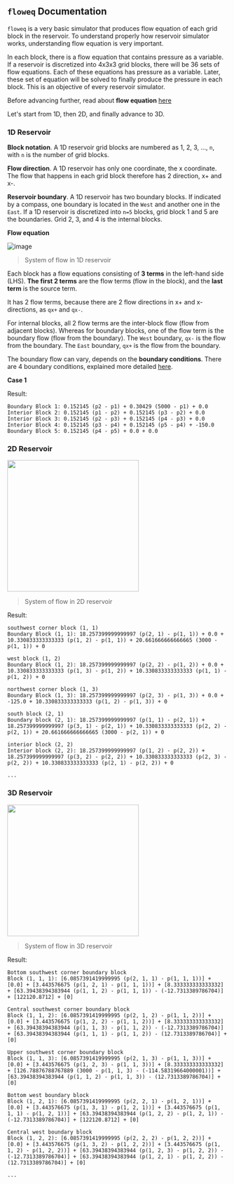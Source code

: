 ## `floweq` Documentation

`floweq` is a very basic simulator that produces flow equation of each grid block in the reservoir. To understand properly how reservoir simulator works, understanding flow equation is very important. 

In each block, there is a flow equation that contains pressure as a variable. If a reservoir is discretized into 4x3x3 grid blocks, there will be 36 sets of flow equations. Each of these equations has pressure as a variable. Later, these set of equation will be solved to finally produce the pressure in each block. This is an objective of every reservoir simulator.

Before advancing further, read about **flow equation** [here](https://github.com/yohanesnuwara/pyresim/wiki/Flow-Equations) 

Let's start from 1D, then 2D, and finally advance to 3D. 

### 1D Reservoir

**Block notation**. A 1D reservoir grid blocks are numbered as 1, 2, 3, ..., `n`, with `n` is the number of grid blocks.

**Flow direction**. A 1D reservoir has only one coordinate, the x coordinate. The flow that happens in each grid block therefore has 2 direction, x+ and x-. 

**Reservoir boundary**. A 1D reservoir has two boundary blocks. If indicated by a compass, one boundary is located in the `West` and another one in the `East`. If a 1D reservoir is discretized into `n=5` blocks, grid block 1 and 5 are the boundaries. Grid 2, 3, and 4 is the internal blocks. 

**Flow equation**

![image](https://user-images.githubusercontent.com/51282928/88473162-e2eb0400-cf44-11ea-998d-19935257562f.png)
> System of flow in 1D reservoir

Each block has a flow equations consisting of **3 terms** in the left-hand side (LHS). **The first 2 terms** are the flow terms (flow in the block), and the **last term** is the source term. 

It has 2 flow terms, because there are 2 flow directions in x+ and x- directions, as `qx+` and `qx-`. 

For internal blocks, all 2 flow terms are the inter-block flow (flow from adjacent blocks). Whereas for boundary blocks, one of the flow term is the boundary flow (flow from the boundary). The `West` boundary, `qx-` is the flow from the boundary. The `East` boundary, `qx+` is the flow from the boundary. 

The boundary flow can vary, depends on the **boundary conditions**. There are 4 boundary conditions, explained more detailed [here](https://github.com/yohanesnuwara/pyresim/wiki/Boundary-Conditions).

**Case 1**

Result:

```
Boundary Block 1: 0.152145 (p2 - p1) + 0.30429 (5000 - p1) + 0.0
Interior Block 2: 0.152145 (p1 - p2) + 0.152145 (p3 - p2) + 0.0
Interior Block 3: 0.152145 (p2 - p3) + 0.152145 (p4 - p3) + 0.0
Interior Block 4: 0.152145 (p3 - p4) + 0.152145 (p5 - p4) + -150.0
Boundary Block 5: 0.152145 (p4 - p5) + 0.0 + 0.0
```

### 2D Reservoir

<div>
<img src="https://user-images.githubusercontent.com/51282928/88476740-0f167d00-cf65-11ea-9681-535449fd70fa.png" width="300"/>
</div>

> System of flow in 2D reservoir

Result:

```
southwest corner block (1, 1)
Boundary Block (1, 1): 18.257399999999997 (p(2, 1) - p(1, 1)) + 0.0 + 10.330833333333333 (p(1, 2) - p(1, 1)) + 20.661666666666665 (3000 - p(1, 1)) + 0 

west block (1, 2)
Boundary Block (1, 2): 18.257399999999997 (p(2, 2) - p(1, 2)) + 0.0 + 10.330833333333333 (p(1, 3) - p(1, 2)) + 10.330833333333333 (p(1, 1) - p(1, 2)) + 0 

northwest corner block (1, 3)
Boundary Block (1, 3): 18.257399999999997 (p(2, 3) - p(1, 3)) + 0.0 + -125.0 + 10.330833333333333 (p(1, 2) - p(1, 3)) + 0 

south block (2, 1)
Boundary block (2, 1): 18.257399999999997 (p(1, 1) - p(2, 1)) + 18.257399999999997 (p(3, 1) - p(2, 1)) + 10.330833333333333 (p(2, 2) - p(2, 1)) + 20.661666666666665 (3000 - p(2, 1)) + 0 

interior block (2, 2)
Interior block (2, 2): 18.257399999999997 (p(1, 2) - p(2, 2)) + 18.257399999999997 (p(3, 2) - p(2, 2)) + 10.330833333333333 (p(2, 3) - p(2, 2)) + 10.330833333333333 (p(2, 1) - p(2, 2)) + 0 

...
```

### 3D Reservoir

<div>
<img src="https://user-images.githubusercontent.com/51282928/88476192-c0ff7a80-cf60-11ea-8492-54fccd1aebc7.png" width="300"/>
</div>

> System of flow in 3D reservoir

Result:

```
Bottom southwest corner boundary block
Block (1, 1, 1): [6.0857391419999995 (p(2, 1, 1) - p(1, 1, 1))] + [0.0] + [3.443576675 (p(1, 2, 1) - p(1, 1, 1))] + [8.333333333333332] + [63.39438394383944 (p(1, 1, 2) - p(1, 1, 1)) - (-12.7313389786704)] + [122120.8712] + [0] 

Central southwest corner boundary block
Block (1, 1, 2): [6.0857391419999995 (p(2, 1, 2) - p(1, 1, 2))] + [0.0] + [3.443576675 (p(1, 2, 2) - p(1, 1, 2))] + [8.333333333333332] + [63.39438394383944 (p(1, 1, 3) - p(1, 1, 2)) - (-12.7313389786704)] + [63.39438394383944 (p(1, 1, 1) - p(1, 1, 2)) - (12.7313389786704)] + [0] 

Upper southwest corner boundary block
Block (1, 1, 3): [6.0857391419999995 (p(2, 1, 3) - p(1, 1, 3))] + [0.0] + [3.443576675 (p(1, 2, 3) - p(1, 1, 3))] + [8.333333333333332] + [126.78876788767889 (3000 - p(1, 1, 3) - (-114.58319664000001))] + [63.39438394383944 (p(1, 1, 2) - p(1, 1, 3)) - (12.7313389786704)] + [0] 

Bottom west boundary block
Block (1, 2, 1): [6.0857391419999995 (p(2, 2, 1) - p(1, 2, 1))] + [0.0] + [3.443576675 (p(1, 3, 1) - p(1, 2, 1))] + [3.443576675 (p(1, 1, 1) - p(1, 2, 1))] + [63.39438394383944 (p(1, 2, 2) - p(1, 2, 1)) - (-12.7313389786704)] + [122120.8712] + [0] 

Central west boundary block
Block (1, 2, 2): [6.0857391419999995 (p(2, 2, 2) - p(1, 2, 2))] + [0.0] + [3.443576675 (p(1, 3, 2) - p(1, 2, 2))] + [3.443576675 (p(1, 1, 2) - p(1, 2, 2))] + [63.39438394383944 (p(1, 2, 3) - p(1, 2, 2)) - (-12.7313389786704)] + [63.39438394383944 (p(1, 2, 1) - p(1, 2, 2)) - (12.7313389786704)] + [0] 

...
```
